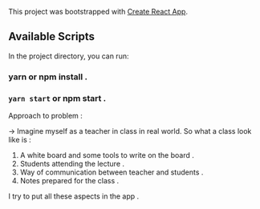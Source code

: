 This project was bootstrapped with [Create React App](https://github.com/facebook/create-react-app).

## Available Scripts

In the project directory, you can run:

### yarn or npm install .

### `yarn start` or npm start .

Approach to problem : 

-> Imagine myself as a teacher in class in real world. So what a class look like is :
1) A white board and some tools to write on the board .
2) Students attending the lecture .
3) Way of communication between teacher and students .
4) Notes prepared for the class .

I try to put all these aspects in the app .



